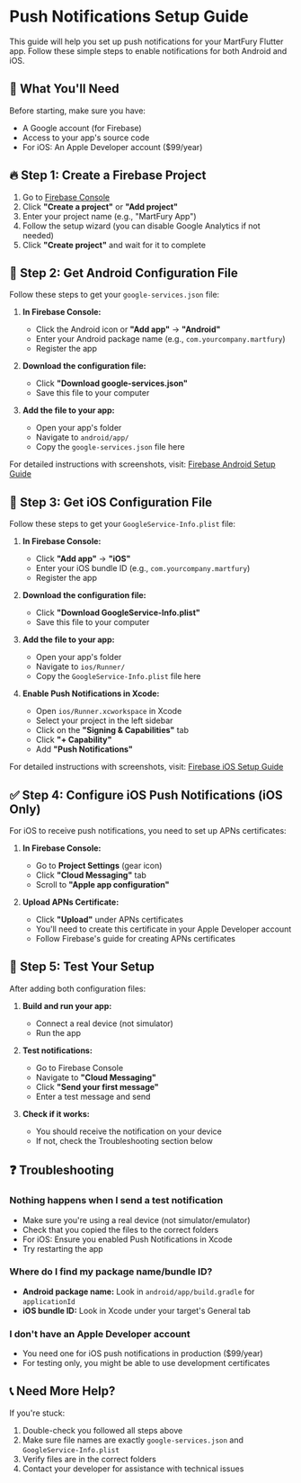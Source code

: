 # Push Notifications Setup Guide

This guide will help you set up push notifications for your MartFury Flutter app. Follow these simple steps to enable notifications for both Android and iOS.

## 📱 What You'll Need

Before starting, make sure you have:
- A Google account (for Firebase)
- Access to your app's source code
- For iOS: An Apple Developer account ($99/year)

## 🔥 Step 1: Create a Firebase Project

1. Go to [Firebase Console](https://console.firebase.google.com/)
2. Click **"Create a project"** or **"Add project"**
3. Enter your project name (e.g., "MartFury App")
4. Follow the setup wizard (you can disable Google Analytics if not needed)
5. Click **"Create project"** and wait for it to complete

## 🤖 Step 2: Get Android Configuration File

Follow these steps to get your `google-services.json` file:

1. **In Firebase Console:**
   - Click the Android icon or **"Add app"** → **"Android"**
   - Enter your Android package name (e.g., `com.yourcompany.martfury`)
   - Register the app

2. **Download the configuration file:**
   - Click **"Download google-services.json"**
   - Save this file to your computer

3. **Add the file to your app:**
   - Open your app's folder
   - Navigate to `android/app/`
   - Copy the `google-services.json` file here

For detailed instructions with screenshots, visit: [Firebase Android Setup Guide](https://firebase.google.com/docs/android/setup)

## 🍎 Step 3: Get iOS Configuration File

Follow these steps to get your `GoogleService-Info.plist` file:

1. **In Firebase Console:**
   - Click **"Add app"** → **"iOS"**
   - Enter your iOS bundle ID (e.g., `com.yourcompany.martfury`)
   - Register the app

2. **Download the configuration file:**
   - Click **"Download GoogleService-Info.plist"**
   - Save this file to your computer

3. **Add the file to your app:**
   - Open your app's folder
   - Navigate to `ios/Runner/`
   - Copy the `GoogleService-Info.plist` file here

4. **Enable Push Notifications in Xcode:**
   - Open `ios/Runner.xcworkspace` in Xcode
   - Select your project in the left sidebar
   - Click on the **"Signing & Capabilities"** tab
   - Click **"+ Capability"**
   - Add **"Push Notifications"**

For detailed instructions with screenshots, visit: [Firebase iOS Setup Guide](https://firebase.google.com/docs/ios/setup)

## ✅ Step 4: Configure iOS Push Notifications (iOS Only)

For iOS to receive push notifications, you need to set up APNs certificates:

1. **In Firebase Console:**
   - Go to **Project Settings** (gear icon)
   - Click **"Cloud Messaging"** tab
   - Scroll to **"Apple app configuration"**

2. **Upload APNs Certificate:**
   - Click **"Upload"** under APNs certificates
   - You'll need to create this certificate in your Apple Developer account
   - Follow Firebase's guide for creating APNs certificates

## 🧪 Step 5: Test Your Setup

After adding both configuration files:

1. **Build and run your app:**
   - Connect a real device (not simulator)
   - Run the app

2. **Test notifications:**
   - Go to Firebase Console
   - Navigate to **"Cloud Messaging"**
   - Click **"Send your first message"**
   - Enter a test message and send

3. **Check if it works:**
   - You should receive the notification on your device
   - If not, check the Troubleshooting section below

## ❓ Troubleshooting

### Nothing happens when I send a test notification
- Make sure you're using a real device (not simulator/emulator)
- Check that you copied the files to the correct folders
- For iOS: Ensure you enabled Push Notifications in Xcode
- Try restarting the app

### Where do I find my package name/bundle ID?
- **Android package name:** Look in `android/app/build.gradle` for `applicationId`
- **iOS bundle ID:** Look in Xcode under your target's General tab

### I don't have an Apple Developer account
- You need one for iOS push notifications in production ($99/year)
- For testing only, you might be able to use development certificates

## 📞 Need More Help?

If you're stuck:
1. Double-check you followed all steps above
2. Make sure file names are exactly `google-services.json` and `GoogleService-Info.plist`
3. Verify files are in the correct folders
4. Contact your developer for assistance with technical issues
